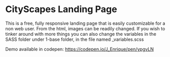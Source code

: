 # CityScapes Landing Page
This is a free, fully responsive landing page that is easily customizable for a non web user. From the html, images can be readily changed. If you wish to tinker around with more things you can also change the variables in the SASS folder under 1-base folder, in the file named _variables.scss

Demo available in codepen: https://codepen.io/J_Enrique/pen/ypgvLN
